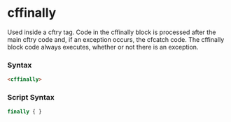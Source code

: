 # cffinally

Used inside a cftry tag. Code in the cffinally block is processed after the main cftry code and, if an exception
occurs, the cfcatch code. The cffinally block code always executes, whether or not there is an exception.

### Syntax

```html
<cffinally>
```

### Script Syntax

```javascript
finally { }
```
